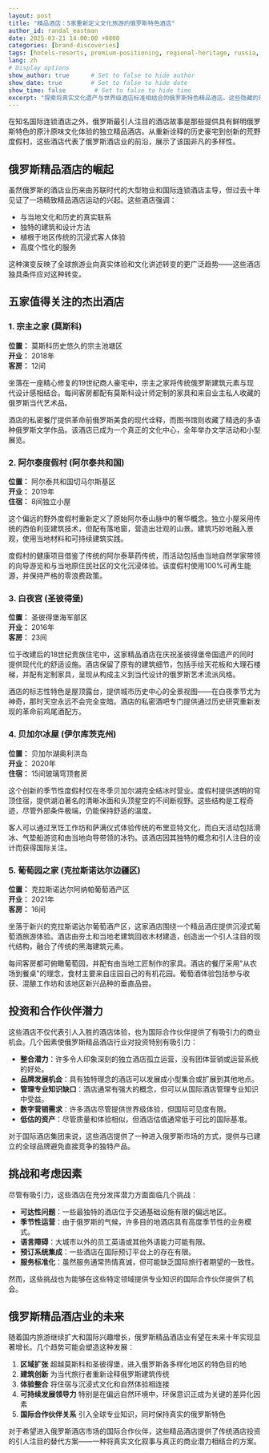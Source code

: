 ```yaml
---
layout: post
title: "精品酒店：5家重新定义文化旅游的俄罗斯特色酒店"
author_id: randal_eastman
date: 2025-03-21 14:00:00 +0800
categories: [brand-discoveries]
tags: [hotels-resorts, premium-positioning, regional-heritage, russia, export-ready, investment-ready]
lang: zh
# Display options
show_author: true      # Set to false to hide author
show_date: true        # Set to false to hide date
show_time: false        # Set to false to hide time
excerpt: "探索将真实文化遗产与世界级酒店标准相结合的俄罗斯特色精品酒店。这些隐藏的瑰宝通过独特的建筑风格和沉浸式客人体验展示了该国的多样性。"
---
```


在知名国际连锁酒店之外，俄罗斯最引人注目的酒店故事是那些提供具有鲜明俄罗斯特色的原汁原味文化体验的独立精品酒店。从重新诠释的历史豪宅到创新的荒野度假村，这些酒店代表了俄罗斯酒店业的前沿，展示了该国非凡的多样性。

## 俄罗斯精品酒店的崛起

虽然俄罗斯的酒店业历来由苏联时代的大型物业和国际连锁酒店主导，但过去十年见证了一场精致精品酒店运动的兴起。这些酒店强调：

- 与当地文化和历史的真实联系
- 独特的建筑和设计方法
- 植根于地区传统的沉浸式客人体验
- 高度个性化的服务

这种演变反映了全球旅游业向真实体验和文化讲述转变的更广泛趋势——这些酒店独具条件应对这种转变。

## 五家值得关注的杰出酒店

### 1. 宗主之家 (莫斯科)

**位置：** 莫斯科历史悠久的宗主池塘区  
**开业：** 2018年  
**客房：** 12间  

坐落在一座精心修复的19世纪商人豪宅中，宗主之家将传统俄罗斯建筑元素与现代设计感相结合。每间客房都配有莫斯科设计师定制的家具和来自业主私人收藏的俄罗斯当代艺术品。

酒店的私密餐厅提供革命前俄罗斯美食的现代诠释，而图书馆则收藏了精选的多语种俄罗斯文学作品。该酒店已成为一个真正的文化中心，全年举办文学活动和小型展览。

### 2. 阿尔泰度假村 (阿尔泰共和国)

**位置：** 阿尔泰共和国切马尔斯基区  
**开业：** 2019年  
**住宿：** 8间独立小屋  

这个偏远的野外度假村重新定义了原始阿尔泰山脉中的奢华概念。独立小屋采用传统的西伯利亚建筑技术，但配有落地窗，营造出壮观的山景。建筑巧妙地融入景观，使用当地材料和可持续建筑实践。

度假村的健康项目借鉴了传统的阿尔泰草药传统，而活动包括由当地自然学家带领的向导游览和与当地原住民社区的文化沉浸体验。该度假村使用100%可再生能源，并保持严格的零浪费政策。

### 3. 白夜宫 (圣彼得堡)

**位置：** 圣彼得堡海军部区  
**开业：** 2016年  
**客房：** 23间  

位于改建后的18世纪贵族住宅中，这家精品酒店在庆祝圣彼得堡帝国遗产的同时提供现代化的舒适设施。酒店保留了原有的建筑细节，包括手绘天花板和大理石楼梯，并配有定制家具，呈现从构成主义到当代设计的俄罗斯艺术流派风格。

酒店的标志性特色是屋顶露台，提供城市历史中心的全景视图——在白夜季节尤为神奇，那时天空永远不会完全变暗。酒店的私密酒吧专门提供通过历史研究重新发现的革命前鸡尾酒配方。

### 4. 贝加尔冰屋 (伊尔库茨克州)

**位置：** 贝加尔湖奥利洪岛  
**开业：** 2020年  
**住宿：** 15间玻璃穹顶套房  

这个创新的季节性度假村仅在冬季贝加尔湖完全结冰时营业。度假村提供透明的穹顶住宿，提供湖泊著名的清晰冰面和头顶星空的不间断视野。这些结构是工程奇迹，尽管外部条件极端，仍能保持舒适的温度。

客人可以通过烹饪工作坊和萨满仪式体验传统的布里亚特文化，而白天活动包括滑冰、气垫船游览和由当地向导带领的冰钓。该酒店因其独特的概念和引人注目的设计而获得国际关注。

### 5. 葡萄园之家 (克拉斯诺达尔边疆区)

**位置：** 克拉斯诺达尔阿纳帕葡萄酒产区  
**开业：** 2021年  
**客房：** 16间  

坐落于新兴的克拉斯诺达尔葡萄酒产区，这家酒店围绕一个精品酒庄提供沉浸式葡萄酒旅游体验。酒店由夯土和当地老建筑回收木材建造，创造出一个引人注目的现代结构，融合了传统的黑海建筑元素。

每间客房都可俯瞰葡萄园，并配有由当地工匠制作的家具。酒店的餐厅采用"从农场到餐桌"的理念，食材主要来自庄园自己的有机花园。葡萄酒体验包括参与收获、混酿工作坊和该地区新兴品种的垂直品尝。

## 投资和合作伙伴潜力

这些酒店不仅代表引人入胜的酒店体验，也为国际合作伙伴提供了有吸引力的商业机会。几个因素使俄罗斯精品酒店行业对投资特别有吸引力：

- **整合潜力**：许多令人印象深刻的独立酒店孤立运营，没有团体营销或运营系统的好处。
- **品牌发展机会**：具有独特理念的酒店可以发展成小型集合或扩展到其他地点。
- **管理专业知识缺口**：酒店通常有强大的概念，但可以从国际酒店管理专业知识中受益。
- **数字营销需求**：许多酒店尽管提供世界级体验，但国际可见度有限。
- **低估的资产**：尽管质量和体验相似，但酒店估值通常低于可比的国际基准。

对于国际酒店集团来说，这些酒店提供了一种进入俄罗斯市场的方式，提供与已建立的全球品牌避免直接竞争的独特产品。

## 挑战和考虑因素

尽管有吸引力，这些酒店在充分发挥潜力方面面临几个挑战：

- **可达性问题**：一些最独特的酒店位于交通基础设施有限的偏远地区。
- **季节性运营**：由于俄罗斯的气候，许多目的地酒店具有高度季节性的业务模式。
- **语言障碍**：大城市以外的员工英语或其他外语能力可能有限。
- **预订系统集成**：一些酒店在国际预订平台上的存在有限。
- **服务标准化**：虽然服务通常热情真诚，但可能缺乏国际旅行者期望的一致性。

然而，这些挑战也为能够在这些特定领域提供专业知识的国际合作伙伴提供了机会。

## 俄罗斯精品酒店业的未来

随着国内旅游继续扩大和国际兴趣增长，俄罗斯精品酒店业有望在未来十年实现显著增长。几个趋势可能会塑造这种发展：

1. **区域扩张** 超越莫斯科和圣彼得堡，进入俄罗斯各多样化地区的特色目的地
2. **建筑创新** 为当代旅行者重新诠释俄罗斯建筑传统
3. **体验整合** 将住宿与沉浸式文化和自然体验相连接
4. **可持续发展领导力** 特别是在偏远自然环境中，环保意识正成为关键的差异化因素
5. **国际合作伙伴关系** 引入全球专业知识，同时保持真实的俄罗斯特色

对于希望进入俄罗斯酒店市场的国际合作伙伴，这些精品酒店提供了传统酒店投资的引人注目的替代方案——一种将真实文化叙事与真正的商业潜力相结合的方案。